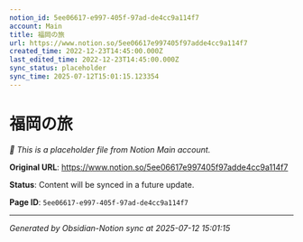 ```yaml
---
notion_id: 5ee06617-e997-405f-97ad-de4cc9a114f7
account: Main
title: 福岡の旅
url: https://www.notion.so/5ee06617e997405f97adde4cc9a114f7
created_time: 2022-12-23T14:45:00.000Z
last_edited_time: 2022-12-23T14:45:00.000Z
sync_status: placeholder
sync_time: 2025-07-12T15:01:15.123354
---
```


# 福岡の旅

*🔄 This is a placeholder file from Notion Main account.*

**Original URL**: https://www.notion.so/5ee06617e997405f97adde4cc9a114f7

**Status**: Content will be synced in a future update.

**Page ID**: `5ee06617-e997-405f-97ad-de4cc9a114f7`

---

*Generated by Obsidian-Notion sync at 2025-07-12 15:01:15*
